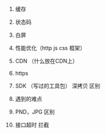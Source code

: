 1. 缓存
2. 状态码
3. 白屏
4. 性能优化（http js css 框架）
5. CDN （什么放在CDN上）
6. https
7. SDK （写过的工具包） 深拷贝 区别
8. 遇到的难点
9. PND，JPG 区别

10. 接口超时 拦截